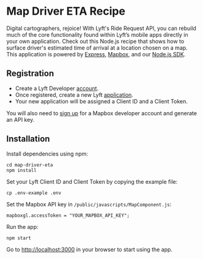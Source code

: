 # Map Driver ETA Recipe

Digital cartographers, rejoice! With Lyft's Ride Request API, you can rebuild much of the core functionality found within Lyft’s mobile apps directly in your own application. Check out this Node.js recipe that shows how to surface driver's estimated time of arrival at a location chosen on a map. This application is powered by [Express](https://expressjs.com/), [Mapbox](https://www.mapbox.com/), and our [Node.js SDK](https://github.com/lyft/lyft-node-sdk). 

## Registration
- Create a Lyft Developer [account](https://www.lyft.com/developers).
- Once registered, create a new Lyft [application](https://www.lyft.com/developers/manage).
- Your new application will be assigned a Client ID and a Client Token.

You will also need to [sign up](https://www.mapbox.com/signup/) for a Mapbox developer account and generate an API key.

## Installation

Install dependencies using npm:
```console
cd map-driver-eta
npm install
```

Set your Lyft Client ID and Client Token by copying the example file:
```console
cp .env-example .env
```

Set the Mapbox API key in `/public/javascripts/MapComponent.js`:
```console
mapboxgl.accessToken = "YOUR_MAPBOX_API_KEY";
```

Run the app:
```console      
npm start
```

Go to [http://localhost:3000](http://localhost:3000) in your browser to start using the app.